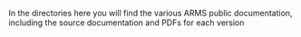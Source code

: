 In the directories here you will find the various ARMS public documentation, including the source documentation and PDFs for each version<br>
